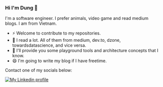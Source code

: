 ### Hi I'm Dung 👋

<!--
**dungtc/dungtc** is a ✨ _special_ ✨ repository because its `README.md` (this file) appears on your GitHub profile.
-->

I'm a software engineer. I prefer animals, video game and read medium blogs. I am from Vietnam.

- ⚡ Welcome to contribute to my repositories.
- 💬 I read a lot. All of them from medium, dev.to, dzone, towardsdatascience, and vice versa.
- 🌱 I'll provide you some playground tools and architecture concepts that I know.
- 😄 I'm going to write my blog if I have freetime.

Contact one of my socials below:

[![My Linkedin profile](https://img.shields.io/badge/LinkedIn-0077B5?style=for-the-badge&logo=linkedin&logoColor=white)](https://www.linkedin.com/in/tran-dung-076221179/)
